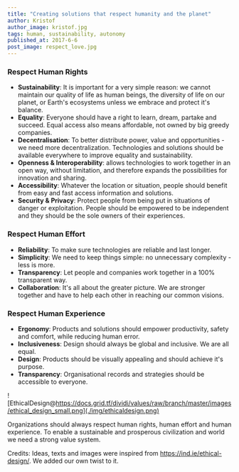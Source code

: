 ```yaml
---
title: "Creating solutions that respect humanity and the planet"
author: Kristof
author_image: kristof.jpg
tags: human, sustainability, autonomy
published_at: 2017-6-6
post_image: respect_love.jpg
--- 
```


### Respect Human Rights

- **Sustainability**: It is important for a very simple reason: we cannot maintain our quality of life as human beings, the diversity of life on our planet, or Earth's ecosystems unless we embrace and protect it's balance.
- **Equality**: Everyone should have a right to learn, dream, partake and succeed. Equal access also means affordable, not owned by big greedy companies.
- **Decentralisation**: To better distribute power, value and opportunities - we need more decentralization. Technologies and solutions should be available everywhere to improve equality and sustainability. 
- **Openness & Interoperability**: allows technologies to work together in an open way, without limitation, and therefore expands the possibilities for innovation and sharing.
- **Accessibility**: Whatever the location or situation, people should benefit from easy and fast access information and solutions.
- **Security & Privacy**: Protect people from being put in situations of danger or exploitation. People should be empowered to be independent and they should be the sole owners of their experiences.

###  Respect Human Effort

- **Reliability**: To make sure technologies are reliable and last longer.
- **Simplicity**: We need to keep things simple: no unnecessary complexity - less is more.
- **Transparency**: Let people and companies work together in a 100% transparent way.
- **Collaboration**: It's all about the greater picture. We are stronger together and have to help each other in reaching our common visions.

### Respect Human Experience

- **Ergonomy**: Products and solutions should empower productivity, safety and comfort, while reducing human error.
- **Inclusiveness**: Design should always be global and inclusive. We are all equal.
- **Design**: Products should be visually appealing and should achieve it's purpose.
- **Transparency**: Organisational records and strategies should be accessible to everyone. 

![EthicalDesign@https://docs.grid.tf/dividi/values/raw/branch/master/images/ethical_design_small.png](./img/ethicaldesign.png)

Organizations should always respect human rights, human effort and human experience. To enable a sustainable and prosperous civilization and world we need a strong value system.

Credits:
Ideas, texts and images were inspired from https://ind.ie/ethical-design/. We added our own twist to it.
